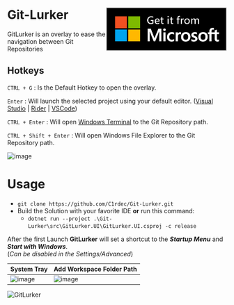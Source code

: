 # Git-Lurker <img align='right' src="Microsoft.png" height="100" />

GitLurker is an overlay to ease the navigation between Git Repositories

## Hotkeys

`CTRL + G` : Is the Default Hotkey to open the overlay.

`Enter` : Will launch the selected project using your default editor. ([Visual Studio](https://visualstudio.microsoft.com/vs/community/) | [Rider](https://www.jetbrains.com/rider/) | [VSCode](https://code.visualstudio.com/)) 

`CTRL + Enter` : Will open [Windows Terminal](https://www.microsoft.com/en-ca/p/windows-terminal/9n0dx20hk701?activetab=pivot:overviewtab) to the Git Repository path.

`CTRL + Shift + Enter` : Will open Windows File Explorer to the Git Repository path.

![image](https://user-images.githubusercontent.com/5436436/173985733-0d8dc9c6-fbad-4d79-a83d-36d6f746aa85.png)

# Usage
- `git clone https://github.com/C1rdec/Git-Lurker.git`
- Build the Solution with your favorite IDE **or** run this command:
  - `dotnet run --project .\Git-Lurker\src\GitLurker.UI\GitLurker.UI.csproj -c release`

After the first Launch **GitLurker** will set a shortcut to the ***Startup Menu*** and ***Start with Windows***. 
<br/>(*Can be disabled in the Settings/Advanced*)

| System Tray | Add Workspace Folder Path |
| ------------- | ------------- |
| ![image](https://user-images.githubusercontent.com/5436436/159106241-eac5b233-10a4-4dbc-a781-3f1944c08c84.png)  | ![image](https://user-images.githubusercontent.com/5436436/173984452-3dcea779-0c56-429f-bda0-0dec451245ad.png)

![GitLurker](https://user-images.githubusercontent.com/5436436/173988706-939889f4-a76d-42b3-abbe-0ee6a5e45a8b.gif)

